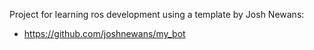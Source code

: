 Project for learning ros development using a template by Josh Newans:
- https://github.com/joshnewans/my_bot
